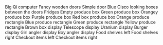 Big Qi computer
Fancy wooden doors
Simple door
Blue Cisco looking boxes between the doors
Fridges
Empty produce box
Green produce box
Orangey produce box
Purple produce box
Red box produce box
Orange produce rectangle
Blue produce rectangle
Green produce rectangle
Yellow produce rectangle
Brown box display
Telescope display
Uranium display
Burger display
Girl angler display
Boy angler display
Food shelves left
Food shelves right
Checkout items left
Checkout items right